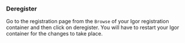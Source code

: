 <!-- post: -->


### Deregister

Go to the registration page from the `Browse` of your Igor registration container and then click on deregister. You will have to restart your Igor container for the changes to take place.

